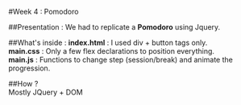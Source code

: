 #Week 4 : Pomodoro

##Presentation :
We had to replicate a __Pomodoro__ using Jquery.

##What's inside :
__index.html__ : I used div + button tags only.  
__main.css__ : Only a few flex declarations to position everything.  
__main.js__ : Functions to change step (session/break) and animate the progression.

##How ?  
Mostly JQuery + DOM
